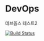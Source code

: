 # DevOps
데브옵스 테스트2


[![Build Status](https://dev.azure.com/dh9694/Aspdotnet/_apis/build/status/Aspdotnet-ASP.NET%20Core-CI?branchName=main)](https://dev.azure.com/dh9694/Aspdotnet/_build/latest?definitionId=4&branchName=main)
